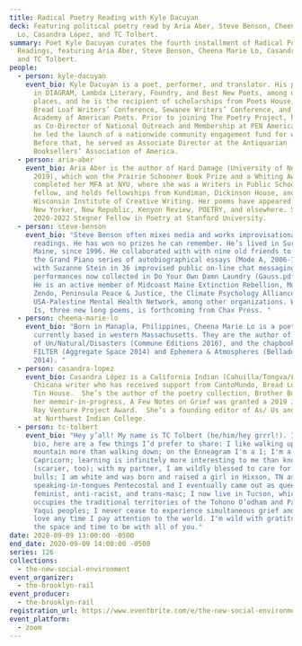 ```yaml
---
title: Radical Poetry Reading with Kyle Dacuyan
deck: Featuring political poetry read by Aria Aber, Steve Benson, Cheena Marie
  Lo, Casandra López, and TC Tolbert.
summary: Poet Kyle Dacuyan curates the fourth installment of Radical Poetry
  Readings, featuring Aria Aber, Steve Benson, Cheena Marie Lo, Casandra López,
  and TC Tolbert.
people:
  - person: kyle-dacuyan
    event_bio: Kyle Dacuyan is a poet, performer, and translator. His poems appear
      in DIAGRAM, Lambda Literary, Foundry, and Best New Poets, among other
      places, and he is the recipient of scholarships from Poets House, the
      Bread Loaf Writers’ Conference, Sewanee Writers’ Conference, and the
      Academy of American Poets. Prior to joining The Poetry Project, he served
      as Co-Director of National Outreach and Membership at PEN America, where
      he led the launch of a nationwide community engagement fund for writers.
      Before that, he served as Associate Director at the Antiquarian
      Booksellers’ Association of America.
  - person: aria-aber
    event_bio: Aria Aber is the author of Hard Damage (University of Nebraska Press,
      2019), which won the Prairie Schooner Book Prize and a Whiting Award. She
      completed her MFA at NYU, where she was a Writers in Public Schools
      fellow, and holds fellowships from Kundiman, Dickinson House, and the
      Wisconsin Institute of Creative Writing. Her poems have appeared in the
      New Yorker, New Republic, Kenyon Review, POETRY, and elsewhere. She is a
      2020-2022 Stegner Fellow in Poetry at Stanford University.
  - person: steve-benson
    event_bio: "Steve Benson often mixes media and works improvisationally in poetry
      readings. He has won no prizes he can remember. He’s lived in Surry,
      Maine, since 1996. He collaborated with with nine old friends to prepare
      the Grand Piano series of autobiographical essays (Mode A, 2006-10) and
      with Suzanne Stein in 36 improvised public on-line chat messaging
      performances now collected in Do Your Own Damn Laundry (Gauss.pdf, 2019).
      He is an active member of Midcoast Maine Extinction Rebellion, Morgan Bay
      Zendo, Peninsula Peace & Justice, the Climate Psychology Alliance, and
      USA-Palestine Mental Health Network, among other organizations. What This
      Is, three new long poems, is forthcoming from Chax Press. "
  - person: cheena-marie-lo
    event_bio: "Born in Manapla, Philippines, Cheena Marie Lo is a poet and editor
      currently based in western Massachusetts. They are the author of A Series
      of Un/Natural/Disasters (Commune Editions 2016), and the chapbooks NO
      FILTER (Aggregate Space 2014) and Ephemera & Atmospheres (Belladonna*
      2014). "
  - person: casandra-lopez
    event_bio: Casandra López is a California Indian (Cahuilla/Tongva/Luiseño) and
      Chicana writer who has received support from CantoMundo, Bread Loaf, and
      Tin House.  She’s the author of the poetry collection, Brother Bullet and
      her memoir-in-progress, A Few Notes on Grief was granted a 2019 James W.
      Ray Venture Project Award.  She’s a founding editor of As/ Us and teaches
      at Northwest Indian College.
  - person: tc-tolbert
    event_bio: "Hey y’all! My name is TC Tolbert (he/him/hey grrrl!). Instead of a
      bio, here are a few things I’d prefer to share: I like walking up a
      mountain more than walking down; on the Enneagram I'm a 1; I'm a
      Capricorn; learning is infinitely more interesting to me than knowing
      (scarier, too); with my partner, I am wildly blessed to care for two pit
      bulls; I am white and was born and raised a girl in Hixson, TN as a
      speaking-in-tongues Pentecostal and I eventually came out as queer,
      feminist, anti-racist, and trans-masc; I now live in Tucson, which
      occupies the traditional territories of the Tohono O’odham and Pascua
      Yaqui peoples; I never cease to experience simultaneous grief and deep
      love any time I pay attention to the world. I'm wild with gratitude for
      the space and time to be with all of you."
date: 2020-09-09 13:00:00 -0500
end_date: 2020-09-09 14:00:00 -0500
series: 126
collections:
  - the-new-social-environment
event_organizer:
  - the-brooklyn-rail
event_producer:
  - the-brooklyn-rail
registration_url: https://www.eventbrite.com/e/the-new-social-environment-126-radical-poetry-with-kyle-dacuyan-tickets-119512768909
event_platform:
  - zoom
---
```

